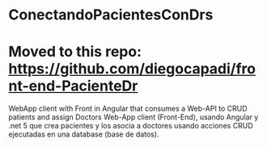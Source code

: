 # ConectandoPacientesConDrs
# **Moved to this repo:** https://github.com/diegocapadi/front-end-PacienteDr 

WebApp client with Front in Angular that consumes a Web-API to CRUD patients and assign Doctors
Web-App client (Front-End), usando Angular y .net 5 que crea pacientes y los asocia a doctores usando acciones CRUD ejecutadas en una database (base de datos).


